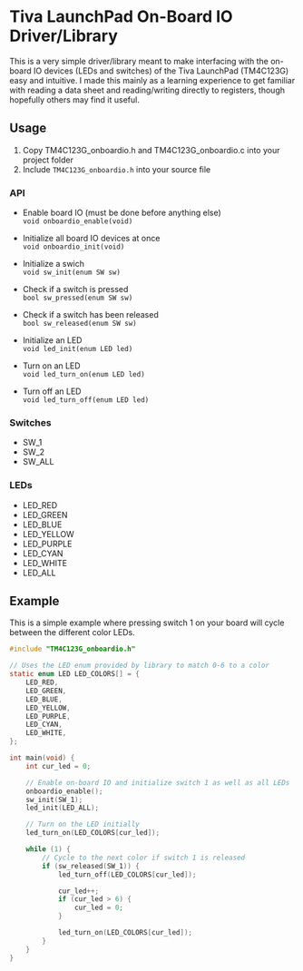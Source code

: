 # Tiva LaunchPad On-Board IO Driver/Library
This is a very simple driver/library meant to make interfacing with the on-board
IO devices (LEDs and switches) of the Tiva LaunchPad (TM4C123G) easy and intuitive. I made
this mainly as a learning experience to get familiar with reading a data sheet
and reading/writing directly to registers, though hopefully others may find it
useful.

## Usage
1. Copy TM4C123G_onboardio.h and TM4C123G_onboardio.c into your project folder
2. Include `TM4C123G_onboardio.h` into your source file

### API
- Enable board IO (must be done before anything else)  
`void onboardio_enable(void)`


- Initialize all board IO devices at once  
`void onboardio_init(void)`


- Initialize a swich  
`void sw_init(enum SW sw)`


- Check if a switch is pressed  
`bool sw_pressed(enum SW sw)`


- Check if a switch has been released  
`bool sw_released(enum SW sw)`


- Initialize an LED  
`void led_init(enum LED led)`


- Turn on an LED  
`void led_turn_on(enum LED led)`


- Turn off an LED  
`void led_turn_off(enum LED led)`

### Switches
- SW_1
- SW_2
- SW_ALL

### LEDs
- LED_RED
- LED_GREEN
- LED_BLUE
- LED_YELLOW
- LED_PURPLE
- LED_CYAN
- LED_WHITE
- LED_ALL


## Example
This is a simple example where pressing switch 1 on your board will cycle
between the different color LEDs.

```c
#include "TM4C123G_onboardio.h"

// Uses the LED enum provided by library to match 0-6 to a color
static enum LED LED_COLORS[] = {
    LED_RED,
    LED_GREEN,
    LED_BLUE,
    LED_YELLOW,
    LED_PURPLE,
    LED_CYAN,
    LED_WHITE,
};

int main(void) {
    int cur_led = 0;

    // Enable on-board IO and initialize switch 1 as well as all LEDs
    onboardio_enable();
    sw_init(SW_1);
    led_init(LED_ALL);

    // Turn on the LED initially
    led_turn_on(LED_COLORS[cur_led]);

    while (1) {
        // Cycle to the next color if switch 1 is released
        if (sw_released(SW_1)) {
            led_turn_off(LED_COLORS[cur_led]);

            cur_led++;
            if (cur_led > 6) {
                cur_led = 0;
            }

            led_turn_on(LED_COLORS[cur_led]);
        }
    }
}
```
